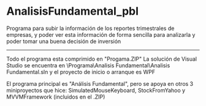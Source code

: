 # AnalisisFundamental_pbl
Programa para subir la información de los reportes trimestrales de empresas, y poder ver esta información de forma sencilla para analizarla y poder tomar una buena decisión de inversión

------------------------------------------------------------------------------------------------------
Todo el programa esta comprimido en "Progama.ZIP" 
La solución de Visual Studio se encuentra en \Programa\Analisis Fundamental\Analisis Fundamental.sln
y el proyecto de inicio o arranque es WPF

El programa principal es "Análisis Fundamental", pero se apoya en otros 3 miniproyectos que hice: SimulatedMouseKeyboard, StockFromYahoo y MVVMFramework (incluidos en el .ZIP)
